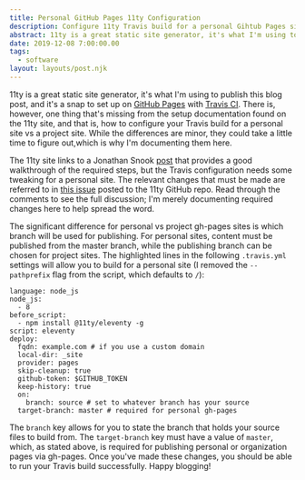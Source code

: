 ```yaml
---
title: Personal GitHub Pages 11ty Configuration
description: Configure 11ty Travis build for a personal Gihtub Pages site.
abstract: 11ty is a great static site generator, it's what I'm using to publish this blog post, and it's a snap to set up on GitHub Pages with Travis CI . There is, however, one thing ...
date: 2019-12-08 7:00:00.00
tags:
  - software
layout: layouts/post.njk
---
```


11ty is a great static site generator, it's what I'm using to publish this blog post, and it's a snap to set up on [GitHub Pages](https://pages.github.com/) with [Travis CI](https://travis-ci.org/). There is, however, one thing that's missing from the setup documentation found on the 11ty site, and that is, how to configure your Travis build for a personal site vs a project site. While the differences are minor, they could take a little time to figure out,which is why I'm documenting them here.

The 11ty site links to a Jonathan Snook [post](https://snook.ca/archives/servers/deploying-11ty-to-gh-pages) that provides a good walkthrough of the required steps, but the Travis configuration needs some tweaking for a personal site. The relevant changes that must be made are referred to in [this issue](https://github.com/11ty/eleventy-base-blog/issues/11) posted to the 11ty GitHub repo. Read through the comments to see the full discussion; I'm merely documenting required changes here to help spread the word.

The significant difference for personal vs project gh-pages sites is which branch will be used for publishing. For personal sites, content must be published from the master branch, while the publishing branch can be chosen for project sites. The highlighted lines in the following `.travis.yml` settings will allow you to build for a personal site (I removed the `--pathprefix` flag from the script, which defaults to `/`):

```yaml/14-15
language: node_js
node_js:
  - 8
before_script:
  - npm install @11ty/eleventy -g
script: eleventy
deploy:
  fqdn: example.com # if you use a custom domain
  local-dir: _site
  provider: pages
  skip-cleanup: true
  github-token: $GITHUB_TOKEN
  keep-history: true
  on:
    branch: source # set to whatever branch has your source
  target-branch: master # required for personal gh-pages
```

The `branch` key allows for you to state the branch that holds your source files to build from. The `target-branch` key must have a value of `master`, which, as stated above, is required for publishing personal or organization pages via gh-pages. Once you've made these changes, you should be able to run your Travis build successfully. Happy blogging!
